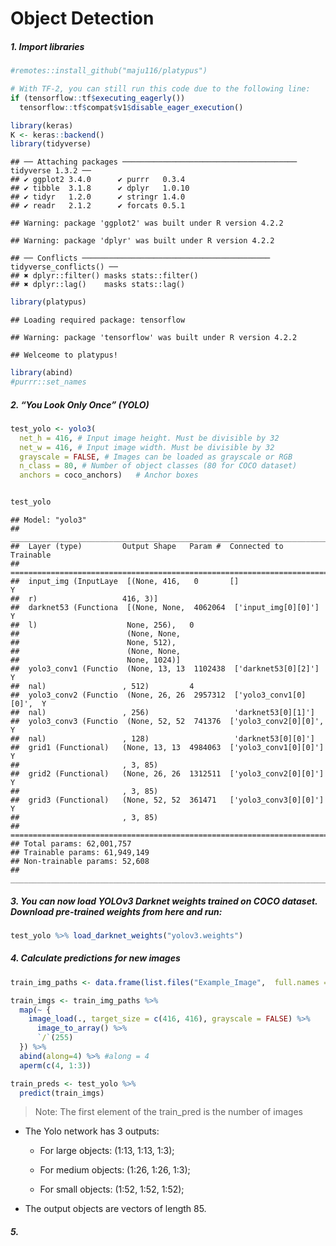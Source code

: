 Object Detection
================

##### 1. Import libraries

``` r
#remotes::install_github("maju116/platypus")

# With TF-2, you can still run this code due to the following line:
if (tensorflow::tf$executing_eagerly())
  tensorflow::tf$compat$v1$disable_eager_execution()

library(keras)
K <- keras::backend()
library(tidyverse)
```

    ## ── Attaching packages ─────────────────────────────────────── tidyverse 1.3.2 ──
    ## ✔ ggplot2 3.4.0      ✔ purrr   0.3.4 
    ## ✔ tibble  3.1.8      ✔ dplyr   1.0.10
    ## ✔ tidyr   1.2.0      ✔ stringr 1.4.0 
    ## ✔ readr   2.1.2      ✔ forcats 0.5.1

    ## Warning: package 'ggplot2' was built under R version 4.2.2

    ## Warning: package 'dplyr' was built under R version 4.2.2

    ## ── Conflicts ────────────────────────────────────────── tidyverse_conflicts() ──
    ## ✖ dplyr::filter() masks stats::filter()
    ## ✖ dplyr::lag()    masks stats::lag()

``` r
library(platypus)
```

    ## Loading required package: tensorflow

    ## Warning: package 'tensorflow' was built under R version 4.2.2

    ## Welceome to platypus!

``` r
library(abind)
#purrr::set_names 
```

##### 2. “You Look Only Once” (YOLO)

``` r
test_yolo <- yolo3(
  net_h = 416, # Input image height. Must be divisible by 32
  net_w = 416, # Input image width. Must be divisible by 32
  grayscale = FALSE, # Images can be loaded as grayscale or RGB
  n_class = 80, # Number of object classes (80 for COCO dataset)
  anchors = coco_anchors)   # Anchor boxes


test_yolo
```

    ## Model: "yolo3"
    ## ________________________________________________________________________________
    ##  Layer (type)         Output Shape   Param #  Connected to           Trainable  
    ## ================================================================================
    ##  input_img (InputLaye  [(None, 416,   0       []                     Y          
    ##  r)                   416, 3)]                                                  
    ##  darknet53 (Functiona  [(None, None,  4062064  ['input_img[0][0]']   Y          
    ##  l)                    None, 256),   0                                          
    ##                        (None, None,                                             
    ##                        None, 512),                                              
    ##                        (None, None,                                             
    ##                        None, 1024)]                                             
    ##  yolo3_conv1 (Functio  (None, 13, 13  1102438  ['darknet53[0][2]']   Y          
    ##  nal)                 , 512)         4                                          
    ##  yolo3_conv2 (Functio  (None, 26, 26  2957312  ['yolo3_conv1[0][0]',  Y         
    ##  nal)                 , 256)                   'darknet53[0][1]']               
    ##  yolo3_conv3 (Functio  (None, 52, 52  741376  ['yolo3_conv2[0][0]',  Y          
    ##  nal)                 , 128)                   'darknet53[0][0]']               
    ##  grid1 (Functional)   (None, 13, 13  4984063  ['yolo3_conv1[0][0]']  Y          
    ##                       , 3, 85)                                                  
    ##  grid2 (Functional)   (None, 26, 26  1312511  ['yolo3_conv2[0][0]']  Y          
    ##                       , 3, 85)                                                  
    ##  grid3 (Functional)   (None, 52, 52  361471   ['yolo3_conv3[0][0]']  Y          
    ##                       , 3, 85)                                                  
    ## ================================================================================
    ## Total params: 62,001,757
    ## Trainable params: 61,949,149
    ## Non-trainable params: 52,608
    ## ________________________________________________________________________________

##### 3. You can now load YOLOv3 Darknet weights trained on COCO dataset. Download pre-trained weights from here and run:

``` r
test_yolo %>% load_darknet_weights("yolov3.weights")
```

##### 4. Calculate predictions for new images

``` r
train_img_paths <- data.frame(list.files("Example_Image",  full.names = TRUE, pattern = ".jpg", all.files = TRUE))

train_imgs <- train_img_paths %>%
  map(~ {
    image_load(., target_size = c(416, 416), grayscale = FALSE) %>%
      image_to_array() %>%
      `/`(255)
  }) %>%
  abind(along=4) %>% #along = 4
  aperm(c(4, 1:3))

train_preds <- test_yolo %>% 
  predict(train_imgs) 
```

> Note: The first element of the train_pred is the number of images

-   The Yolo network has 3 outputs:
    -   For large objects: (1:13, 1:13, 1:3);

    -   For medium objects: (1:26, 1:26, 1:3);

    -   For small objects: (1:52, 1:52, 1:52);
-   The output objects are vectors of length 85.

##### 5.
